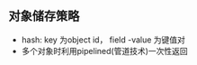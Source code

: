## 对象储存策略
<!-- https://my.oschina.net/yuyidi/blog/499951 -->
- hash: key 为object id， field -value 为键值对
- 多个对象时利用pipelined(管道技术)一次性返回
